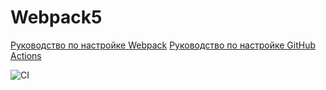 # Webpack5

[Руководство по настройке Webpack](https://webpack.js.org/guides/)
[Руководство по настройке GitHub Actions](https://docs.github.com/en/actions/quickstart)


![CI](https://github.com/<OWNER>/<REPOSITORY>/actions/workflows/web.yml/badge.svg)